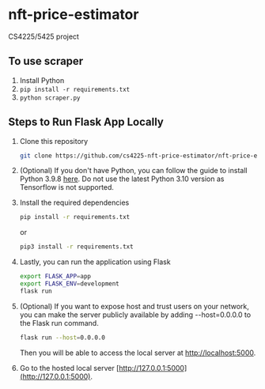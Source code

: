 # nft-price-estimator

CS4225/5425 project

## To use scraper
1. Install Python
2. `pip install -r requirements.txt`
3. `python scraper.py`

## Steps to Run Flask App Locally
1. Clone this repository
    ```sh
    git clone https://github.com/cs4225-nft-price-estimator/nft-price-estimator
    ```
2. (Optional) If you don't have Python, you can follow the guide to install Python 3.9.8 [here](https://www.python.org/downloads/release/python-398/). Do not use the latest Python 3.10 version as Tensorflow is not supported.

3. Install the required dependencies
    ```sh
    pip install -r requirements.txt
    ```
    or
    ```sh
    pip3 install -r requirements.txt
    ```
    
4. Lastly, you can run the application using Flask
    ```sh
    export FLASK_APP=app
    export FLASK_ENV=development
    flask run
    ```

5. (Optional) If you want to expose host and trust users on your network, you can make the server publicly available by adding --host=0.0.0.0 to the Flask run command.
    ```sh
    flask run --host=0.0.0.0
    ```
    Then you will be able to access the local server at [http://localhost:5000](http://localhost:5000).

6. Go to the hosted local server [http://127.0.0.1:5000](http://127.0.0.1:5000).